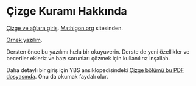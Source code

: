 Çizge Kuramı Hakkında
====================

[Çizge ve ağlara giriş](https://tr.mathigon.org/course/graph-theory/introduction). [Mathigon.org](matching.org) sitesinden.

[Örnek yazılım](https://onlinegdb.com/d60_ncCRk).  

Dersten önce bu yazılımı hızla bir okuyuverin. Derste de yeni özellikler ve beceriler ekleriz ve bazı sorunları çözmek için kullanılırız inşallah. 

Daha detaylı bir giriş için YBS ansiklopedisindeki [Çizge bölümü bu PDF dosyasında](https://ybsansiklopedi.com/wp-content/uploads/2015/05/cizge_teorisi.pdf). Onu da okumak faydalı olur.  


